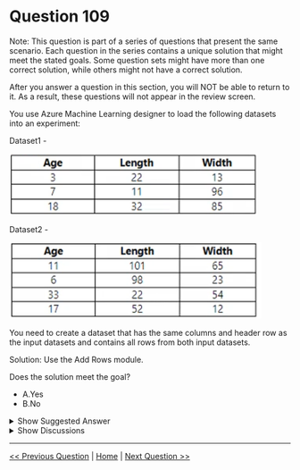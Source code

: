 # Question 109

Note: This question is part of a series of questions that present the same scenario. Each question in the series contains a unique solution that might meet the stated goals. Some question sets might have more than one correct solution, while others might not have a correct solution.

After you answer a question in this section, you will NOT be able to return to it. As a result, these questions will not appear in the review screen.

You use Azure Machine Learning designer to load the following datasets into an experiment:

Dataset1 -

![Question Image](../images/q109_q_image383.png)

Dataset2 -

![Question Image](../images/q109_q_image384.png)

You need to create a dataset that has the same columns and header row as the input datasets and contains all rows from both input datasets.

Solution: Use the Add Rows module.

Does the solution meet the goal?

- A.Yes
- B.No

<details>
  <summary>Show Suggested Answer</summary>

<strong>A</strong><br>

</details>

<details>
  <summary>Show Discussions</summary>

<blockquote><p><strong>sap_dg</strong> <code>(Tue 26 Sep 2023 19:09)</code> - <em>Upvotes: 8</em></p><p>True. Add Rows module is used to concatenate two datasets.
https://learn.microsoft.com/en-us/azure/machine-learning/component-reference/add-rows</p></blockquote>
<blockquote><p><strong>Karthikat</strong> <code>(Wed 25 Sep 2024 16:42)</code> - <em>Upvotes: 2</em></p><p>on exam 3/25/2024</p></blockquote>
<blockquote><p><strong>NullVoider_0</strong> <code>(Mon 12 Aug 2024 13:35)</code> - <em>Upvotes: 2</em></p><p>On exam 12-02-2024.</p></blockquote>
<blockquote><p><strong>phydev</strong> <code>(Sat 20 Jan 2024 14:23)</code> - <em>Upvotes: 4</em></p><p>On exam 20 July 2023.</p></blockquote>

</details>

---

[<< Previous Question](question_108.md) | [Home](/index.md) | [Next Question >>](question_110.md)
